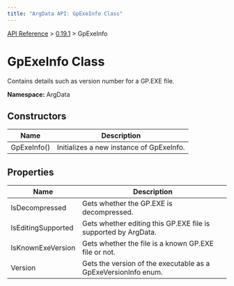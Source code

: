 ```yaml
---
title: "ArgData API: GpExeInfo Class"
---
```


[API Reference](/argdata/api) &gt; [0.19.1](/argdata/api/0.19.1) &gt; GpExeInfo

# GpExeInfo Class

Contains details such as version number for a GP.EXE file.

**Namespace:** ArgData

## Constructors

<table class="table table-bordered table-striped ">
<thead>
  <tr>
    <th>Name</th>
    <th>Description</th>
  </tr>
</thead>
<tbody>
  <tr>
    <td>GpExeInfo()</td>
    <td>Initializes a new instance of GpExeInfo.</td>
  </tr>
</tbody>
</table>


## Properties

<table class="table table-bordered table-striped ">
<thead>
  <tr>
    <th>Name</th>
    <th>Description</th>
  </tr>
</thead>
<tbody>
  <tr>
    <td>IsDecompressed</td>
    <td>Gets whether the GP.EXE is decompressed.</td>
  </tr>
  <tr>
    <td>IsEditingSupported</td>
    <td>Gets whether editing this GP.EXE file is supported by ArgData.</td>
  </tr>
  <tr>
    <td>IsKnownExeVersion</td>
    <td>Gets whether the file is a known GP.EXE file or not.</td>
  </tr>
  <tr>
    <td>Version</td>
    <td>Gets the version of the executable as a GpExeVersionInfo enum.</td>
  </tr>
</tbody>
</table>


